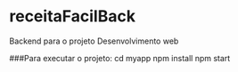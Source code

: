 # receitaFacilBack
Backend para o projeto Desenvolvimento web

###Para executar o projeto:
cd myapp
npm install
npm start

